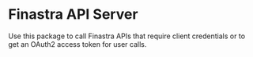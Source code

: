 # Finastra API Server

Use this package to call Finastra APIs that require client credentials or to get an OAuth2 access token for user calls.
